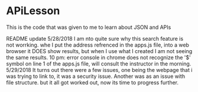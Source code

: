 # APiLesson
This is the code that was given to me to learn about JSON and APIs

README update 5/28/2018
I am nto quite sure why this search feature is not worrking. whe I put the address refrenced in the apps.js file, into a web browser it 
DOES show results, but when I use what I created I am not seeing the same results. 
10 pm: error console in chrome does not recognize the '$' symbol on line 1 of the apps.js file, will consult the instructor in the morning.
5/29/2018
It turns out there were a few issues, one being the webpage that i was trying to link to, it was a security issue. Another was as an issue with file structure. but it all got worked out, now its time to progress further.
